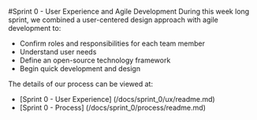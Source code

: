 #Sprint 0 - User Experience and Agile Development
During this week long sprint, we combined a user-centered design approach with agile development to:
- Confirm roles and responsibilities for each team member
- Understand user needs
- Define an open-source technology framework
- Begin quick development and design

The details of our process can be viewed at:
- [Sprint 0 - User Experience] (/docs/sprint_0/ux/readme.md)
- [Sprint 0 - Process] (/docs/sprint_0/process/readme.md)

